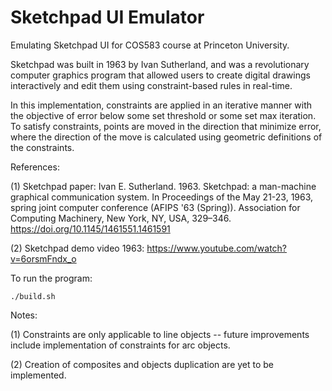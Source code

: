 # Sketchpad UI Emulator

Emulating Sketchpad UI for COS583 course at Princeton University. 

Sketchpad was built in 1963 by Ivan Sutherland, and was a revolutionary computer graphics program that allowed users to 
create digital drawings interactively and edit them using constraint-based rules in real-time. 

In this implementation, constraints are applied in an iterative manner with the objective of error below some set threshold or 
some set max iteration. To satisfy constraints, points are moved in the direction that minimize error, where the direction 
of the move is calculated using geometric definitions of the constraints. 

References: 

(1) Sketchpad paper: Ivan E. Sutherland. 1963. Sketchpad: a man-machine graphical communication system. In Proceedings of the May 21-23, 1963, spring joint computer conference (AFIPS '63 (Spring)). Association for Computing Machinery, New York, NY, USA, 329–346. https://doi.org/10.1145/1461551.1461591 

(2) Sketchpad demo video 1963: https://www.youtube.com/watch?v=6orsmFndx_o

To run the program: 
```
./build.sh
```

Notes: 

(1) Constraints are only applicable to line objects -- future improvements include implementation of constraints for arc objects. 

(2) Creation of composites and objects duplication are yet to be implemented. 

